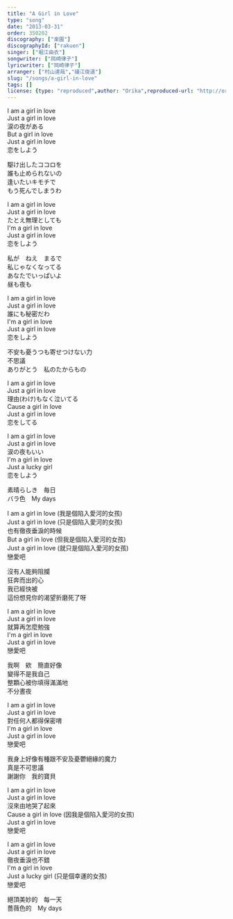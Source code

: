 ```yaml
---
title: "A Girl in Love"
type: "song"
date: "2013-03-31"
order: 350202
discography: ["楽園"]
discographyId: ["rakuen"]
singer: ["堀江由衣"]
songwriter: ["岡崎律子"]
lyricwriter: ["岡崎律子"]
arranger: ["村山達哉","礒江俊道"]
slug: "/songs/a-girl-in-love"
tags: []
license: {type: "reproduced",author: "Orika",reproduced-url: "http://orikamushi.myweb.hinet.net",reproduced-website: "織歌蟲"}
---
```


I am a girl in love   
Just a girl in love   
涙の夜がある   
But a girl in love   
Just a girl in love   
恋をしよう   
  
駆け出したココロを   
誰も止められないの   
逢いたいキモチで   
もう死んでしまうわ   
  
I am a girl in love   
Just a girl in love   
たとえ無理としても   
I'm a girl in love   
Just a girl in love   
恋をしよう   
  
私が　ねえ　まるで   
私じゃなくなってる   
あなたでいっぱいよ   
昼も夜も   
  
I am a girl in love   
Just a girl in love   
誰にも秘密だわ   
I'm a girl in love   
Just a girl in love   
恋をしよう   
  
不安も憂うつも寄せつけない力   
不思議   
ありがとう　私のたからもの   
  
I am a girl in love   
Just a girl in love   
理由(わけ)もなく泣いてる   
Cause a girl in love   
Just a girl in love   
恋をしてる   
  
I am a girl in love   
Just a girl in love   
涙の夜もいい   
I'm a girl in love   
Just a lucky girl   
恋をしよう   
  
素晴らしき　毎日   
バラ色　My days  
  
I am a girl in love (我是個陷入愛河的女孩)   
Just a girl in love (只是個陷入愛河的女孩)   
也有徹夜垂淚的時候  
But a girl in love (但我是個陷入愛河的女孩)   
Just a girl in love (就只是個陷入愛河的女孩)   
戀愛吧  
  
沒有人能夠阻攔  
狂奔而出的心  
我已經快被  
這份想見你的渴望折磨死了呀  
  
I am a girl in love   
Just a girl in love   
就算再怎麼勉強  
I'm a girl in love   
Just a girl in love   
戀愛吧  
  
我啊　欸　簡直好像  
變得不是我自己  
整顆心被你填得滿滿地  
不分晝夜  
  
I am a girl in love   
Just a girl in love   
對任何人都得保密唷  
I'm a girl in love   
Just a girl in love   
戀愛吧  
  
我身上好像有種跟不安及憂鬱絕緣的魔力   
真是不可思議  
謝謝你　我的寶貝  
  
I am a girl in love   
Just a girl in love   
沒來由地哭了起來  
Cause a girl in love (因我是個陷入愛河的女孩)   
Just a girl in love   
戀愛吧  
  
I am a girl in love   
Just a girl in love   
徹夜垂淚也不錯  
I'm a girl in love   
Just a lucky girl (只是個幸運的女孩)   
戀愛吧  
  
絕頂美妙的　每一天  
薔薇色的　My days
